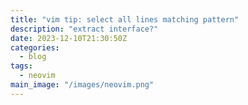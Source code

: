 ```yaml
---
title: "vim tip: select all lines matching pattern"
description: "extract interface?"
date: 2023-12-10T21:30:50Z
categories:
  - blog
tags:
  - neovim
main_image: "/images/neovim.png"
---
```


